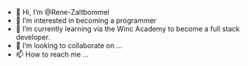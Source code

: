 - 👋 Hi, I’m @Rene-Zaltbommel
- 👀 I’m interested in becoming a programmer
- 🌱 I’m currently learning via the Winc Academy to become a full stack developer.  
- 💞️ I’m looking to collaborate on ...
- 📫 How to reach me ...

<!---
Rene-Zaltbommel/Rene-Zaltbommel is a ✨ special ✨ repository because its `README.md` (this file) appears on your GitHub profile.
You can click the Preview link to take a look at your changes.
--->
